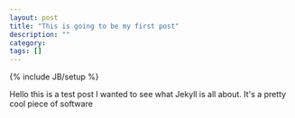 ```yaml
---
layout: post
title: "This is going to be my first post"
description: ""
category: 
tags: []
---
```

{% include JB/setup %}

Hello this is a test post I wanted to see what Jekyll is all about. It's
a pretty cool piece of software
